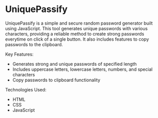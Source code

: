 # UniquePassify

UniquePassify is a simple and secure random password generator built using JavaScript. This tool generates unique passwords with various characters, providing a reliable method to create strong passwords everytime on click of a single button. It also includes features to copy passwords to the clipboard.

Key Features:
- Generates strong and unique passwords of specified length
- Includes uppercase letters, lowercase letters, numbers, and special characters
- Copy passwords to clipboard functionality
  
Technologies Used: 
- HTML
- CSS
- JavaScript
